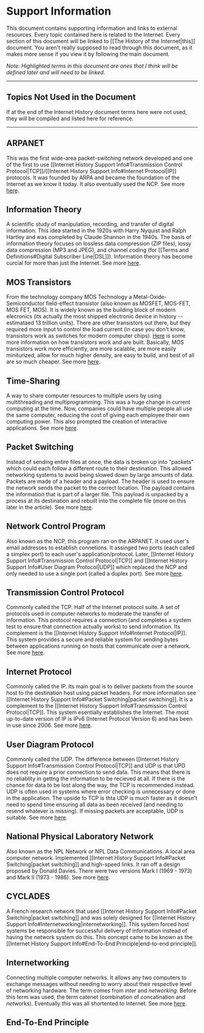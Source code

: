 # Support Information
This document contains supporting information and links to external resources. Every topic contained here is related to the Internet. Every section of this document will be linked to [[The History of the Internet|this]] document. You aren't really supposed to read through this document, as it makes more sense if you view it by following the main document.

*Note: Highlighted terms in this document are ones that I think will be defined later and will need to be linked.*

---

## Topics Not Used in the Document
If at the end of the Internet History document terms here were not used, they will be compiled and listed here for reference.

---

## ARPANET
This was the first wide-area packet-switching network developed and one of the first to use [[Internet History Support Info#Transmission Control Protocol|TCP]]/[[Internet History Support Info#Internet Protocol|IP]] protocols. It was founded by ARPA and became the foundation of the Internet as we know it today. It also eventually used the NCP. See more [here](https://en.wikipedia.org/wiki/ARPANET).

## Information Theory
A scientific study of manipulation, recording, and transfer of digital information. This idea started in the 1920s with Harry Nyquist and Ralph Hartley and was completed by Claude Shannon in the 1940s. The basis of information theory focuses on lossless data compression (ZIP files), lossy data compression (MP3 and JPEG), and channel coding (for [[Terms and Definitions#Digital Subscriber Line|DSL]]). Information theory has become curcial for more than just the Internet. See more [here](https://en.wikipedia.org/wiki/Information_theory).

## MOS Transistors
From the technology company MOS Technology a Metal-Oxide-Semiconductor field-effect transistor (also known as MOSFET, MOS-FET, MOS FET, MOS). It is widely known as the building block of modern elecronics (its actually the most shipped electronic device in history -- estimataed 13 trillion units). There are other transistors out there, but they required more input to control the load current (in case you don't know, transistors work as switches for modern computer chips). [Here](https://www.explainthatstuff.com/howtransistorswork.html) is some more information on how transistors work and are built. Basically, MOS transistors work more efficiently, are more scalable, are more easily miniturized, allow for much higher density, are easy to build, and best of all are so much cheaper. See more [here](https://en.wikipedia.org/wiki/MOSFET).

## Time-Sharing
A way to share computer resources to multiple users by using multithreading and multiprogramming. This was a huge change in current computing at the time. Now, companies could have multiple people all use the same computer, reducing the cost of giving each employee their own computing power. This also prompted the creation of interactive applications. See more [here](https://en.wikipedia.org/wiki/Time-sharing).

## Packet Switching
Instead of sending entire files at once, the data is broken up into "packets" which could each follow a different route to their destination. This allowed networking systems to avoid being slowed down by large amounts of data. Packets are made of a header and a payload. The header is used to ensure the network sends the packet to the correct location. The payload contains the information that is part of a larger file. This payload is unpacked by a process at its destination and rebuilt into the complete file (more on this later in the article). See more [here](https://en.wikipedia.org/wiki/Packet_switching).

## Network Control Program
Also known as the NCP, this program ran on the ARPANET. It used user's email addresses to establish connetions. It assinged two ports (each called a simplex port) to each user's application/protocol. Later, [[Internet History Support Info#Transmission Control Protocol|TCP]] and [[Internet History Support Info#User Diagram Protocol|UDP]] which replaced the NCP and only needed to use a single port (called a duplex port). See more [here](https://en.wikipedia.org/wiki/Network_Control_Program).

## Transmission Control Protocol
Commonly called the TCP. Half of the Internet protocol suite. A set of protocols used in computer networks to moderate the transfer of information. This protocol requires a connection (and completes a system test to ensure that connection actually works) to send information. Its complement is the [[Internet History Support Info#Internet Protocol|IP]]. This system provides a secure and reliable system for sending bytes between applications running on hosts that communicate over a network. See more [here](https://en.wikipedia.org/wiki/Transmission_Control_Protocol).

## Internet Protocol
Commonly called the IP. Its main goal is to deliver packets from the source host to the destination host using packet headers. For more information see [[Internet History Support Info#Packet Switching|packet switching]]. It is a complement to the [[Internet History Support Info#Transmission Control Protocol|TCP]]. This system esentially establishes the Internet. The most up-to-date version of IP is IPv6 (Internet Protocol Version 6) and has been in use since 2006. See more [here](https://en.wikipedia.org/wiki/Internet_Protocol).

## User Diagram Protocol
Commonly called the UDP. The difference between [[Internet History Support Info#Transmission Control Protocol|TCP]] and UDP is that UPD does not require a prior connection to send data. This means that there is no reliablity in gettng the information to be recieved at all. If there is the chance for data to be lost along the way, the TCP is recommended instead. UDP is often used in systems where error checking is unnecessary or done in the application. The upside to TCP is thta UDP is much faster as it doesn't need to spend time ensuring all data as been received (and needing to resend whatever is missing). If missing packets are acceptable, UDP is suitable. See more [here](https://en.wikipedia.org/wiki/User_Datagram_Protocol).

## National Physical Laboratory Network
Also known as the NPL Network or NPL Data Communications. A local area computer network. Implemented [[Internet History Support Info#Packet Switching|packet switching]] and high-speed links. It ran off a design proposed by Donald Davies. There were two versions Mark I (1969 - 1973) and Mark II (1973 - 1986). See more [here](https://en.wikipedia.org/wiki/NPL_network).

## CYCLADES
A French research network that used [[Internet History Support Info#Packet Switching|packet switching]] and was solely designed for [[Internet History Support Info#Internetworking|internetworking]]. This system forced host systems be responsible for successful delivery of information instead of having the network system do this. This concept came to be known as the [[Internet History Support Info#End-To-End Principle|end-to-end principle]].

## Internetworking
Connecting multiple computer networks. It allows any two computers to exchange messages without needing to worry about their respective level of networking hardware. The term comes from *inter* and *networking*. Before this term was used, the term catenet (combination of *con*catination and *net*works). Eventually this was all shortented to Internet. See more [here](https://en.wikipedia.org/wiki/Internetworking).

## End-To-End Principle